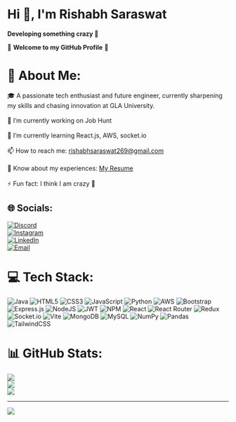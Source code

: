 # Hi 👋, I'm Rishabh Saraswat  
**Developing something crazy 🤫**

🌟 **Welcome to my GitHub Profile** 🌟

# 💫 About Me:
🎓 A passionate tech enthusiast and future engineer, currently sharpening my skills and chasing innovation at GLA University.<br>  
🔭 I’m currently working on Job Hunt<br>  
🌱 I’m currently learning React.js, AWS, socket.io<br>  
📫 How to reach me: rishabhsaraswat269@gmail.com<br>  
📄 Know about my experiences: [My Resume](https://drive.google.com/file/d/1fC1cHhOsFdLp1bBNQgcIfzJIP5z_MQny/view?usp=drivesdk)<br>  
⚡ Fun fact: I think I am crazy 🙂  

## 🌐 Socials:
[![Discord](https://img.shields.io/badge/Discord-%237289DA.svg?logo=discord&logoColor=white)](https://discord.gg/rishabhsaraswat_)  
[![Instagram](https://img.shields.io/badge/Instagram-%23E4405F.svg?logo=Instagram&logoColor=white)](https://instagram.com/_rishabh.saraswat_)  
[![LinkedIn](https://img.shields.io/badge/LinkedIn-%230077B5.svg?logo=linkedin&logoColor=white)](https://www.linkedin.com/in/rishabh-saraswat-17757b247)  
[![Email](https://img.shields.io/badge/Email-D14836?logo=gmail&logoColor=white)](mailto:rishabhsaraswat269@gmail.com)

# 💻 Tech Stack:
![Java](https://img.shields.io/badge/java-%23ED8B00.svg?style=for-the-badge&logo=openjdk&logoColor=white) 
![HTML5](https://img.shields.io/badge/html5-%23E34F26.svg?style=for-the-badge&logo=html5&logoColor=white) 
![CSS3](https://img.shields.io/badge/css3-%231572B6.svg?style=for-the-badge&logo=css3&logoColor=white) 
![JavaScript](https://img.shields.io/badge/javascript-%23323330.svg?style=for-the-badge&logo=javascript&logoColor=%23F7DF1E) 
![Python](https://img.shields.io/badge/python-3670A0?style=for-the-badge&logo=python&logoColor=ffdd54) 
![AWS](https://img.shields.io/badge/AWS-%23FF9900.svg?style=for-the-badge&logo=amazon-aws&logoColor=white) 
![Bootstrap](https://img.shields.io/badge/bootstrap-%238511FA.svg?style=for-the-badge&logo=bootstrap&logoColor=white) 
![Express.js](https://img.shields.io/badge/express.js-%23404d59.svg?style=for-the-badge&logo=express&logoColor=%2361DAFB) 
![NodeJS](https://img.shields.io/badge/node.js-6DA55F?style=for-the-badge&logo=node.js&logoColor=white) 
![JWT](https://img.shields.io/badge/JWT-black?style=for-the-badge&logo=JSON%20web%20tokens) 
![NPM](https://img.shields.io/badge/NPM-%23CB3837.svg?style=for-the-badge&logo=npm&logoColor=white) 
![React](https://img.shields.io/badge/react-%2320232a.svg?style=for-the-badge&logo=react&logoColor=%2361DAFB) 
![React Router](https://img.shields.io/badge/React_Router-CA4245?style=for-the-badge&logo=react-router&logoColor=white) 
![Redux](https://img.shields.io/badge/redux-%23593d88.svg?style=for-the-badge&logo=redux&logoColor=white) 
![Socket.io](https://img.shields.io/badge/Socket.io-black?style=for-the-badge&logo=socket.io&badgeColor=010101) 
![Vite](https://img.shields.io/badge/vite-%23646CFF.svg?style=for-the-badge&logo=vite&logoColor=white) 
![MongoDB](https://img.shields.io/badge/MongoDB-%234ea94b.svg?style=for-the-badge&logo=mongodb&logoColor=white) 
![MySQL](https://img.shields.io/badge/mysql-4479A1.svg?style=for-the-badge&logo=mysql&logoColor=white) 
![NumPy](https://img.shields.io/badge/numpy-%23013243.svg?style=for-the-badge&logo=numpy&logoColor=white) 
![Pandas](https://img.shields.io/badge/pandas-%23150458.svg?style=for-the-badge&logo=pandas&logoColor=white) 
![TailwindCSS](https://img.shields.io/badge/tailwindcss-%2338B2AC.svg?style=for-the-badge&logo=tailwind-css&logoColor=white)

# 📊 GitHub Stats:
![](https://github-readme-stats.vercel.app/api?username=rishabhsaraswat-cs22&theme=dark&hide_border=false&include_all_commits=false&count_private=false)<br/>
![](https://nirzak-streak-stats.vercel.app/?user=rishabhsaraswat-cs22&theme=dark&hide_border=false)<br/>
![](https://github-readme-stats.vercel.app/api/top-langs/?username=rishabhsaraswat-cs22&theme=dark&hide_border=false&include_all_commits=false&count_private=false&layout=compact)

---

[![](https://visitcount.itsvg.in/api?id=rishabhsaraswat-cs22&icon=0&color=0)](https://visitcount.itsvg.in)


